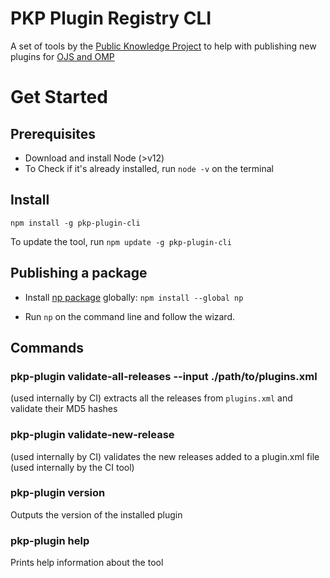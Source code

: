 # PKP Plugin Registry CLI

A set of tools by the [Public Knowledge Project](https://docs.pkp.sfu.ca/) to help with publishing new plugins for [OJS and OMP](https://docs.pkp.sfu.ca/dev/plugin-guide/en/release)

# Get Started

## Prerequisites

- Download and install Node (>v12)
- To Check if it's already installed, run `node -v` on the terminal

## Install

`npm install -g pkp-plugin-cli`

To update the tool, run `npm update -g pkp-plugin-cli`

## Publishing a package

- Install [np package](https://github.com/sindresorhus/np) globally: `npm install --global np`

- Run `np` on the command line and follow the wizard.

## Commands

### pkp-plugin validate-all-releases --input ./path/to/plugins.xml

(used internally by CI) extracts all the releases from `plugins.xml` and validate their MD5 hashes

### pkp-plugin validate-new-release

(used internally by CI) validates the new releases added to a plugin.xml file (used internally by the CI tool)

### pkp-plugin version

Outputs the version of the installed plugin

### pkp-plugin help

Prints help information about the tool
